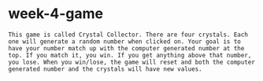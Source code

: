# week-4-game

	This game is called Crystal Collector. There are four crystals. Each one will generate a random number when clicked on. Your goal is to have your number match up with the computer generated number at the top. If you match it, you win. If you get anything above that number, you lose. When you win/lose, the game will reset and both the computer generated number and the crystals will have new values.